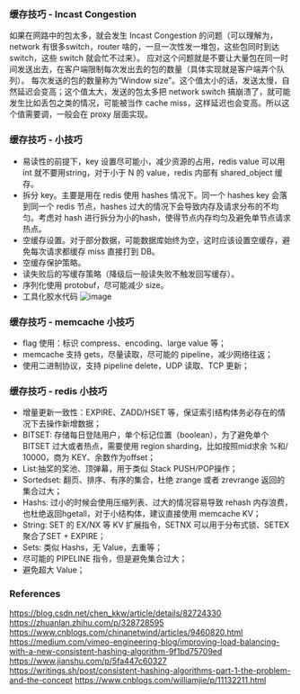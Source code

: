 
### 缓存技巧 - Incast Congestion
如果在网路中的包太多，就会发生 Incast Congestion 的问题（可以理解为，network 有很多switch，router 啥的，一旦一次性发一堆包，这些包同时到达 switch，这些 switch 就会忙不过来）。
应对这个问题就是不要让大量包在同一时间发送出去，在客户端限制每次发出去的包的数量（具体实现就是客户端弄个队列）。
每次发送的包的数量称为“Window size”。这个值太小的话，发送太慢，自然延迟会变高；这个值太大，发送的包太多把 network switch 搞崩溃了，就可能发生比如丢包之类的情况，可能被当作 cache miss，这样延迟也会变高。所以这个值需要调，一般会在 proxy 层面实现。



### 缓存技巧 - 小技巧
- 易读性的前提下，key 设置尽可能小，减少资源的占用，redis value 可以用 int 就不要用string，对于小于 N 的 value，redis 内部有 shared_object 缓存。
- 拆分 key。主要是用在 redis 使用 hashes 情况下。同一个 hashes key 会落到同一个 redis 节点，hashes 过大的情况下会导致内存及请求分布的不均匀。考虑对 hash 进行拆分为小的hash，使得节点内存均匀及避免单节点请求热点。
- 空缓存设置。对于部分数据，可能数据库始终为空，这时应该设置空缓存，避免每次请求都缓存 miss 直接打到 DB。
- 空缓存保护策略。
- 读失败后的写缓存策略（降级后一般读失败不触发回写缓存）。
- 序列化使用 protobuf，尽可能减少 size。
- 工具化胶水代码
![image](https://tva4.sinaimg.cn/large/a616b9a4gy1gmstkllx26j20rm08t0w1.jpg)

### 缓存技巧 - memcache 小技巧
- flag 使用：标识 compress、encoding、large value 等；
- memcache 支持 gets，尽量读取，尽可能的 pipeline，减少网络往返；
- 使用二进制协议，支持 pipeline delete，UDP 读取、TCP 更新；

### 缓存技巧 - redis 小技巧
- 增量更新一致性：EXPIRE、ZADD/HSET 等，保证索引结构体务必存在的情况下去操作新增数据；
- BITSET: 存储每日登陆用户，单个标记位置（boolean），为了避免单个 BITSET 过大或者热点，需要使用 region  sharding，比如按照mid求余 %和/ 10000，商为 KEY、余数作为offset；
- List:抽奖的奖池、顶弹幕，用于类似 Stack PUSH/POP操作；
- Sortedset: 翻页、排序、有序的集合，杜绝 zrange 或者 zrevrange 返回的集合过大；
- Hashs: 过小的时候会使用压缩列表、过大的情况容易导致 rehash 内存浪费，也杜绝返回hgetall，对于小结构体，建议直接使用 memcache KV；
- String: SET 的 EX/NX 等 KV 扩展指令，SETNX 可以用于分布式锁、SETEX 聚合了SET + EXPIRE；
- Sets: 类似 Hashs，无 Value，去重等；
- 尽可能的 PIPELINE 指令，但是避免集合过大；
- 避免超大 Value；

### References

https://blog.csdn.net/chen_kkw/article/details/82724330
https://zhuanlan.zhihu.com/p/328728595
https://www.cnblogs.com/chinanetwind/articles/9460820.html
https://medium.com/vimeo-engineering-blog/improving-load-balancing-with-a-new-consistent-hashing-algorithm-9f1bd75709ed
https://www.jianshu.com/p/5fa447c60327
https://writings.sh/post/consistent-hashing-algorithms-part-1-the-problem-and-the-concept
https://www.cnblogs.com/williamjie/p/11132211.html